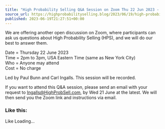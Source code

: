 ```yaml
---
title: "High Probability Selling Q&A Session on Zoom Thu 22 Jun 2023 - No Charge"
source_url: https://highprobabilityselling.blog/2023/06/19/high-probability-selling-qa-session-on-zoom-thu-22-jun-2023-no-charge
published: 2023-06-19T21:27:51+00:00
---
```

We are offering another open discussion on Zoom, where participants can ask us questions about High Probability Selling (HPS), and we will do our best to answer them. 


Date \= Thursday 22 June 2023  
Time \= 2pm to 3pm, USA Eastern Time (same as New York City)  
Who \= Anyone may attend  
Cost \= No charge


Led by Paul Bunn and Carl Ingalls. This session will be recorded. 


If you want to attend this Q\&A session, please send an email with your request to [Ingalls@HighProbSell.com](mailto:Ingalls@HighProbSell.com?Subject=%22Zoom%20Discussion%22), by Wed 21 June at the latest. We will then send you the Zoom link and instructions via email. 


### Like this:

Like Loading...
